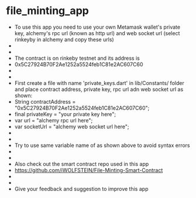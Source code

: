 # file_minting_app

- To use this app you need to use your own Metamask wallet's private key, alchemy's rpc url (known as http url) and web socket url (select rinkeyby in alchemy and copy these urls)
-   
-   
- The contract is on rinkeby testnet and its address is
- 0x5C27924B70F2Ae1252a5524feb1C81e2AC607C60
- 
- 
- First create a file with name 'private_keys.dart' in lib/Constants/ folder and place contract address, private key, rpc url adn web socket url as shown:
- String contractAddress = "0x5C27924B70F2Ae1252a5524feb1C81e2AC607C60";
- final privateKey = "your private key here";
- var url = "alchemy rpc url here";
- var socketUrl = "alchemy web socket url here";
- 
- 
- Try to use same variable name of as shown above to avoid syntax errors
- 
- 
- Also check out the smart contract repo used in this app
- https://github.com/iWOLFSTEIN/File-Minting-Smart-Contract
- 
- 
- Give your feedback and suggestion to improve this app



